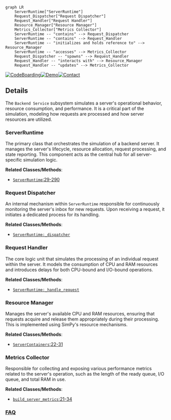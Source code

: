 ```mermaid
graph LR
    ServerRuntime["ServerRuntime"]
    Request_Dispatcher["Request Dispatcher"]
    Request_Handler["Request Handler"]
    Resource_Manager["Resource Manager"]
    Metrics_Collector["Metrics Collector"]
    ServerRuntime -- "contains" --> Request_Dispatcher
    ServerRuntime -- "contains" --> Request_Handler
    ServerRuntime -- "initializes and holds reference to" --> Resource_Manager
    ServerRuntime -- "accesses" --> Metrics_Collector
    Request_Dispatcher -- "spawns" --> Request_Handler
    Request_Handler -- "interacts with" --> Resource_Manager
    Request_Handler -- "updates" --> Metrics_Collector
```

[![CodeBoarding](https://img.shields.io/badge/Generated%20by-CodeBoarding-9cf?style=flat-square)](https://github.com/CodeBoarding/GeneratedOnBoardings)[![Demo](https://img.shields.io/badge/Try%20our-Demo-blue?style=flat-square)](https://www.codeboarding.org/demo)[![Contact](https://img.shields.io/badge/Contact%20us%20-%20contact@codeboarding.org-lightgrey?style=flat-square)](mailto:contact@codeboarding.org)

## Details

The `Backend Service` subsystem simulates a server's operational behavior, resource consumption, and performance. It is a critical part of the simulation, modeling how requests are processed and how server resources are utilized.

### ServerRuntime
The primary class that orchestrates the simulation of a backend server. It manages the server's lifecycle, resource allocation, request processing, and state reporting. This component acts as the central hub for all server-specific simulation logic.


**Related Classes/Methods**:

- <a href="https://github.com/AsyncFlow-Sim/AsyncFlow/blob/main/src/asyncflow/runtime/actors/server.py#L29-L290" target="_blank" rel="noopener noreferrer">`ServerRuntime`:29-290</a>


### Request Dispatcher
An internal mechanism within `ServerRuntime` responsible for continuously monitoring the server's inbox for new requests. Upon receiving a request, it initiates a dedicated process for its handling.


**Related Classes/Methods**:

- <a href="https://github.com/AsyncFlow-Sim/AsyncFlow/blob/main/src/asyncflow/runtime/actors/server.py" target="_blank" rel="noopener noreferrer">`ServerRuntime:_dispatcher`</a>


### Request Handler
The core logic unit that simulates the processing of an individual request within the server. It models the consumption of CPU and RAM resources and introduces delays for both CPU-bound and I/O-bound operations.


**Related Classes/Methods**:

- <a href="https://github.com/AsyncFlow-Sim/AsyncFlow/blob/main/src/asyncflow/runtime/actors/server.py" target="_blank" rel="noopener noreferrer">`ServerRuntime:_handle_request`</a>


### Resource Manager
Manages the server's available CPU and RAM resources, ensuring that requests acquire and release them appropriately during their processing. This is implemented using SimPy's resource mechanisms.


**Related Classes/Methods**:

- <a href="https://github.com/AsyncFlow-Sim/AsyncFlow/blob/main/src/asyncflow/resources/server_containers.py#L22-L31" target="_blank" rel="noopener noreferrer">`ServerContainers`:22-31</a>


### Metrics Collector
Responsible for collecting and exposing various performance metrics related to the server's operation, such as the length of the ready queue, I/O queue, and total RAM in use.


**Related Classes/Methods**:

- <a href="https://github.com/AsyncFlow-Sim/AsyncFlow/blob/main/src/asyncflow/metrics/server.py#L21-L34" target="_blank" rel="noopener noreferrer">`build_server_metrics`:21-34</a>




### [FAQ](https://github.com/CodeBoarding/GeneratedOnBoardings/tree/main?tab=readme-ov-file#faq)